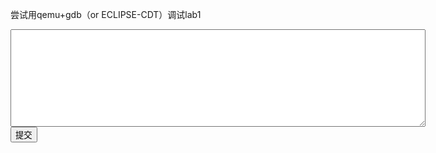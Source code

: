尝试用qemu+gdb（or ECLIPSE-CDT）调试lab1
<div class="active-code">
<textarea rows="10" cols="80"></textarea>
<div><input class="action-submit" type="submit" value="提交"/></div>
</div>